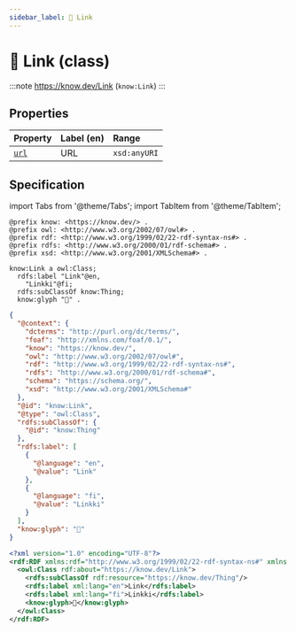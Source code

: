 ```yaml
---
sidebar_label: 🔗 Link
---
```


# 🔗 Link (class)

:::note
https://know.dev/Link
(`know:Link`)
:::

## Properties

| Property          | Label (en)     | Range                    |
| :---------------- | :------------- | :----------------------- |
| [`url`]           | URL            | `xsd:anyURI`             |

## Specification

import Tabs from '@theme/Tabs';
import TabItem from '@theme/TabItem';

<Tabs>
<TabItem value="turtle" label="Turtle">

```turtle
@prefix know: <https://know.dev/> .
@prefix owl: <http://www.w3.org/2002/07/owl#> .
@prefix rdf: <http://www.w3.org/1999/02/22-rdf-syntax-ns#> .
@prefix rdfs: <http://www.w3.org/2000/01/rdf-schema#> .
@prefix xsd: <http://www.w3.org/2001/XMLSchema#> .

know:Link a owl:Class;
  rdfs:label "Link"@en,
    "Linkki"@fi;
  rdfs:subClassOf know:Thing;
  know:glyph "🔗" .

```

</TabItem>
<TabItem value="jsonld" label="JSON-LD">

```json
{
  "@context": {
    "dcterms": "http://purl.org/dc/terms/",
    "foaf": "http://xmlns.com/foaf/0.1/",
    "know": "https://know.dev/",
    "owl": "http://www.w3.org/2002/07/owl#",
    "rdf": "http://www.w3.org/1999/02/22-rdf-syntax-ns#",
    "rdfs": "http://www.w3.org/2000/01/rdf-schema#",
    "schema": "https://schema.org/",
    "xsd": "http://www.w3.org/2001/XMLSchema#"
  },
  "@id": "know:Link",
  "@type": "owl:Class",
  "rdfs:subClassOf": {
    "@id": "know:Thing"
  },
  "rdfs:label": [
    {
      "@language": "en",
      "@value": "Link"
    },
    {
      "@language": "fi",
      "@value": "Linkki"
    }
  ],
  "know:glyph": "🔗"
}
```

</TabItem>
<TabItem value="rdfxml" label="RDF/XML">

```xml
<?xml version="1.0" encoding="UTF-8"?>
<rdf:RDF xmlns:rdf="http://www.w3.org/1999/02/22-rdf-syntax-ns#" xmlns:know="https://know.dev/" xmlns:owl="http://www.w3.org/2002/07/owl#" xmlns:rdfs="http://www.w3.org/2000/01/rdf-schema#">
  <owl:Class rdf:about="https://know.dev/Link">
    <rdfs:subClassOf rdf:resource="https://know.dev/Thing"/>
    <rdfs:label xml:lang="en">Link</rdfs:label>
    <rdfs:label xml:lang="fi">Linkki</rdfs:label>
    <know:glyph>🔗</know:glyph>
  </owl:Class>
</rdf:RDF>

```

</TabItem>
</Tabs>

[`Link`]: /Link
[`url`]: /url
